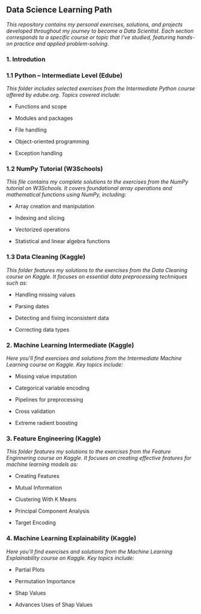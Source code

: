 ## Data Science Learning Path
*This repository contains my personal exercises, solutions, and projects developed throughout my journey to become a Data Scientist. Each section corresponds to a specific course or topic that I've studied, featuring hands-on practice and applied problem-solving*.

### 1. Introdution

### 1.1 Python – Intermediate Level (Edube)
*This folder includes selected exercises from the Intermediate Python course offered by edube.org. Topics covered include:*

- Functions and scope

- Modules and packages

- File handling

- Object-oriented programming

- Exception handling

### 1.2 NumPy Tutorial (W3Schools)
*This file contains my complete solutions to the exercises from the NumPy tutorial on W3Schools. It covers foundational array operations and mathematical functions using NumPy, including:*

- Array creation and manipulation

- Indexing and slicing

- Vectorized operations

- Statistical and linear algebra functions

### 1.3 Data Cleaning (Kaggle)
*This folder features my solutions to the exercises from the Data Cleaning course on Kaggle. It focuses on essential data preprocessing techniques such as:*

- Handling missing values

- Parsing dates

- Detecting and fixing inconsistent data

- Correcting data types

### 2. Machine Learning Intermediate (Kaggle)
*Here you'll find exercises and solutions from the Intermediate Machine Learning course on Kaggle. Key topics include:*

- Missing value imputation

- Categorical variable encoding

- Pipelines for preprocessing

- Cross validation

- Extreme radient boosting

### 3. Feature Engineering (Kaggle)
*This folder features my solutions to the exercises from the Feature Enginnering course on Kaggle. It focuses on creating effective features for machine learning models as:*

- Creating Features 

- Mutual Information

- Clustering With K Means

- Principal Component Analysis

- Target Encoding

### 4. Machine Learning Explainability (Kaggle)
*Here you'll find exercises and solutions from the Machine Learning Explainability course on Kaggle. Key topics include:*

- Partial Plots

- Permutation Importance

- Shap Values

- Advances Uses of Shap Values








